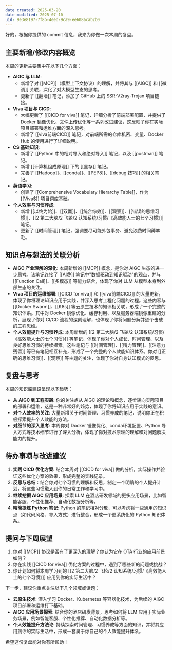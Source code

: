 ```yaml
---
date created: 2025-03-20
date modified: 2025-07-10
uid: 9e3e8197-7f8b-4eed-9ca9-ee608acab2b0
---
```


好的，根据你提供的 commit 信息，我来为你做一次本周的复盘。

## 主要新增/修改内容概览

本周的更新主要集中在以下几个方面：

- **AIGC 与 LLM**:
    - 新增了对 [[MCP]]（模型上下文协议）的理解，并将其与 [[AIGC]] 和 [[微调]] 关联，深化了对大模型生态的思考。
    - 更新了 [[翻墙]] 笔记，添加了 GitHub 上的 SSR-V2ray-Trojan 项目链接。
- **Viva 项目与 CICD**:
    - 大幅更新了 [[CICD for viva]] 笔记，详细分析了前端部署配置，并提供了 Docker 镜像优化、文件上传优化等一系列改进建议，这反映了你在实际项目部署和运维方面的深入思考。
    - 新增了 [[viva前端CICD]] 笔记，对前端所需的仓库机密、变量、Docker Hub 的使用进行了详细说明。
- **CS 基础知识**:
    - 新增了 [[Python 中的相对导入和绝对导入]] 笔记，以及 [[postman]] 笔记。
    - 新增 [[计算机组成原理]] 下的 [[显存]] 笔记。
    - 完善了 [[Hadoop]]、[[conda]]、[[PEP8]]、[[debug 技巧]] 的相关笔记。
- **英语学习**:
    - 创建了 [[Comprehensive Vocabulary Hierarchy Table]]，作为 [[Viva$]] 项目词库基础。
- **个人效率与习惯养成**:
    - 新增 [[以终为始]]、[[双赢]]、[[统合综效]]、[[观察]]、[[错误的思维习惯]]、[[2 第二大脑/2 飞轮/2 认知系统/习惯/《高效能人士的七个习惯》]] 笔记。
    - 更新了 [[时间管理]] 笔记，强调要尽可能外包事务、避免浪费时间薅羊毛。

## 知识点与想法的关联分析

- **AIGC 产业理解的深化**: 本周新增的 [[MCP]] 概念，是你对 AIGC 生态的进一步思考。该笔记连接了 [[AI@]] 笔记中"数据驱动到知识驱动"的观点，并与 [[Function Call]]、[[多模态]] 等能力结合，体现了你对 LLM 从模型本身到外部生态的关注。
- **Viva 项目的运维部署**: [[CICD for viva]] 和 [[viva前端CICD]] 的大量更新，体现了你将理论知识应用于实践，并深入思考工程化问题的过程。这些内容与 [[Docker Swarm]]、[[K8s]] 等云原生技术的知识相关联，形成了一个完整的知识体系。其中对 Docker 镜像优化、缓存利用、以及服务器端镜像重建的分析，展现了你对 CI/CD 流程的深刻理解，也体现了你将问题分解并逐个击破的工程思维。
- **个人效能提升与习惯养成**: 本周新增的 [[2 第二大脑/2 飞轮/2 认知系统/习惯/《高效能人士的七个习惯》]] 等笔记，体现了你对个人成长、时间管理、以及良好思维习惯的持续探索。这些笔记与 [[时间管理]]、[[精力管理]]、[[注意力残留]] 等已有笔记相互补充，形成了一个完整的个人效能知识体系。你对 [[正确的思维习惯]]、[[观察]] 等主题的关注，体现了你对自身认知模式的反思。

## 复盘与思考

本周的知识库建设呈现以下趋势：

- **从 AIGC 到工程实践**: 你的关注点从 AIGC 的理论和概念，逐步转向实际项目的部署和运维，这是一种非常好的趋势，体现了你将知识应用于实践的意识。
- **对个人效率的关注**: 大量新增关于时间管理、习惯养成的笔记，说明你正在积极探索提升个人效能的方法。
- **对细节的深入思考**: 本周你对 Docker 镜像优化、conda环境配置、Python 导入方式等技术细节进行了深入分析，体现了你对技术原理的理解和对问题解决能力的提升。

## 待办事项与改进建议

1. **实践 CICD 优化方案**: 结合本周对 [[CICD for viva]] 做的分析，实际操作并验证这些优化方案的效果，形成完整的实践记录。
2. **反思与总结**：结合你对七个习惯的理解和反思，制定一个明确的个人提升计划，将这些习惯融入到你的日常工作和学习中。
3. **继续挖掘 AIGC 应用场景**: 探索 LLM 在酒店研发领域的更多应用场景，比如智能客服、个性化推荐、自动化数据分析等。
4. **精简提炼 Python 笔记**: Python 的笔记相对分散，可以考虑将一些通用的知识点（如代码风格、导入方式）进行整合，形成一个更系统化的 Python 知识体系。

## 提问与下周展望

1. 你对 [[MCP]] 协议是否有了更深入的理解？你认为它在 OTA 行业的应用前景如何？
2. 你在实践 [[CICD for viva]] 优化方案的过程中，遇到了哪些新的问题或挑战？
3. 你计划如何将本周学习到的 [[2 第二大脑/2 飞轮/2 认知系统/习惯/《高效能人士的七个习惯》]] 应用到你的实际生活中？

下一步，建议你重点关注以下几个领域或话题：

- **云原生技术**: 深入学习 Docker、Kubernetes 等容器化技术，为后续的 AIGC 项目部署和运维打下基础。
- **AIGC 应用场景探索**: 结合你的酒店研发背景，思考如何将 LLM 应用于实际业务场景，例如智能客服、个性化推荐、自动化数据分析等。
- **个人效能提升方法论**: 持续探索时间管理、习惯养成等方面的知识，并将其应用到你的实际生活中，形成一套属于你自己的个人效能提升体系。

希望这份复盘能对你有所帮助！

